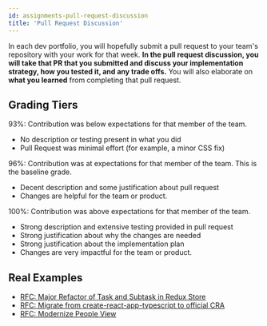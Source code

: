 ```yaml
---
id: assignments-pull-request-discussion
title: 'Pull Request Discussion'
---
```


In each dev portfolio, you will hopefully submit a pull request to your team's repository with your work for that week. **In the pull request discussion, you will take that PR that you submitted and discuss your implementation strategy, how you tested it, and any trade offs.** You will also elaborate on **what you learned** from completing that pull request.

## Grading Tiers

93%: Contribution was below expectations for that member of the team.

- No description or testing present in what you did
- Pull Request was minimal effort (for example, a minor CSS fix)

96%: Contribution was at expectations for that member of the team. This is the baseline grade.

- Decent description and some justification about pull request
- Changes are helpful for the team or product.

100%: Contribution was above expectations for that member of the team.

- Strong description and extensive testing provided in pull request
- Strong justification about why the changes are needed
- Strong justification about the implementation plan
- Changes are very impactful for the team or product.

## Real Examples

- [RFC: Major Refactor of Task and Subtask in Redux Store](https://github.com/cornell-dti/samwise/pull/423)
- [RFC: Migrate from create-react-app-typescript to official CRA](https://github.com/cornell-dti/office-hours/pull/191)
- [RFC: Modernize People View](https://github.com/cornell-dti/office-hours/pull/185)
